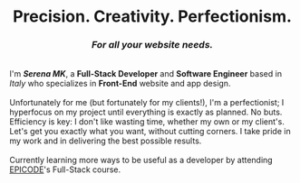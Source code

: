 <h1 align="center" style="border-bottom: none">Precision. Creativity. Perfectionism.</1>
<h3 align="center"><i>For all your website needs.</i></h3>
<br>
I'm <strong><i>Serena MK</i></strong>, a <b>Full-Stack Developer</b> and <b>Software Engineer</b> based in <i>Italy</i> who specializes in <b>Front-End</b> website and app design.
<br><br>
Unfortunately for me (but fortunately for my clients!), I'm a perfectionist; I hyperfocus on my project until everything is exactly as planned. No buts.<br>
Efficiency is key: I don't like wasting time, whether my own or my client's. Let's get you exactly what you want, without cutting corners. I take pride in my work and in delivering the best possible results.
<br><br>
Currently learning more ways to be useful as a developer by attending <a href="https://epicode.com/en/we-are-epicode/">EPICODE</a>'s Full-Stack course.





<!--
**SerenaMK/SerenaMK** is a ✨ _special_ ✨ repository because its `README.md` (this file) appears on your GitHub profile.

Here are some ideas to get you started:

- 🔭 I’m currently working on ...
- 🌱 I’m currently learning ...
- 👯 I’m looking to collaborate on ...
- 🤔 I’m looking for help with ...
- 💬 Ask me about ...
- 📫 How to reach me: ...
- 😄 Pronouns: ...
- ⚡ Fun fact: ...
-->
